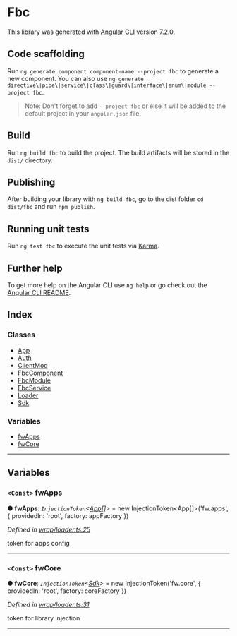 
Fbc
===

This library was generated with [Angular CLI](https://github.com/angular/angular-cli) version 7.2.0.

Code scaffolding
----------------

Run `ng generate component component-name --project fbc` to generate a new component. You can also use `ng generate directive\|pipe\|service\|class\|guard\|interface\|enum\|module --project fbc`.

> Note: Don't forget to add `--project fbc` or else it will be added to the default project in your `angular.json` file.

Build
-----

Run `ng build fbc` to build the project. The build artifacts will be stored in the `dist/` directory.

Publishing
----------

After building your library with `ng build fbc`, go to the dist folder `cd dist/fbc` and run `npm publish`.

Running unit tests
------------------

Run `ng test fbc` to execute the unit tests via [Karma](https://karma-runner.github.io).

Further help
------------

To get more help on the Angular CLI use `ng help` or go check out the [Angular CLI README](https://github.com/angular/angular-cli/blob/master/README.md).

## Index

### Classes

* [App](classes/app.md)
* [Auth](classes/auth.md)
* [ClientMod](classes/clientmod.md)
* [FbcComponent](classes/fbccomponent.md)
* [FbcModule](classes/fbcmodule.md)
* [FbcService](classes/fbcservice.md)
* [Loader](classes/loader.md)
* [Sdk](classes/sdk.md)

### Variables

* [fwApps](#fwapps)
* [fwCore](#fwcore)

---

## Variables

<a id="fwapps"></a>

### `<Const>` fwApps

**● fwApps**: *`InjectionToken`<[App](classes/app.md)[]>* =  new InjectionToken<App[]>('fw.apps', {
  providedIn: 'root', factory: appFactory
})

*Defined in [wrap/loader.ts:25](https://github.com/chakray/rig/blob/f2332d6/projects/chakray/fbc/src/wrap/loader.ts#L25)*

token for apps config

___
<a id="fwcore"></a>

### `<Const>` fwCore

**● fwCore**: *`InjectionToken`<[Sdk](classes/sdk.md)>* =  new InjectionToken<Sdk>('fw.core', {
  providedIn: 'root', factory: coreFactory
})

*Defined in [wrap/loader.ts:31](https://github.com/chakray/rig/blob/f2332d6/projects/chakray/fbc/src/wrap/loader.ts#L31)*

token for library injection

___

